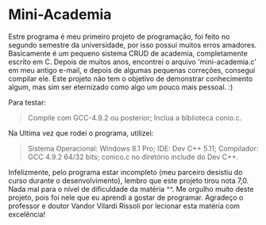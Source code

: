 # Mini-Academia

Estre programa é meu primeiro projeto de programação, foi feito no segundo semestre da universidade, por isso possui muitos erros amadores.
Basicamente é um pequeno sistema CRUD de academia, completamente escrito em C. 
Depois de muitos anos, encontrei o arquivo 'mini-academia.c' em meu antigo e-mail, e depois de algumas pequenas correções, consegui compilar ele.
Este projeto não tem o objetivo de demonstrar conhecimento algum, mas sim ser eternizado como algo um pouco mais pessoal. :)

Para testar:
> Compile com GCC-4.9.2 ou posterior;
> Inclua a biblioteca conio.c.

Na Ultima vez que rodei o programa, utilizei:
> Sistema Operacional: Windows 8.1 Pro;
> IDE: Dev C++ 5.11;
> Compilador: GCC 4.9.2 64/32 bits;
> conico.c no diretório include do Dev C++.

Infelizmente, pelo programa estar incompleto (meu parceiro desistiu do curso durante o desenvolvimento), lembro que este
projeto tirou nota 7,0. Nada mal para o nível de dificuldade da matéria ^^.
Me orgulho muito deste projeto, pois foi nele que eu aprendi a gostar de programar.
Agradeço o professor e doutor Vandor Vilardi Rissoli por lecionar esta matéria com excelência!



